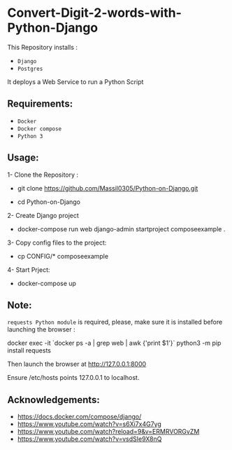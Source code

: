 # Convert-Digit-2-words-with-Python-Django

This Repository installs :

- `Django`
- `Postgres`

It deploys a Web Service to run a Python Script

## Requirements:

- `Docker`
- `Docker compose`
- `Python 3`

## Usage:

1- Clone the Repository :

- git clone https://github.com/Massil0305/Python-on-Django.git

- cd Python-on-Django

2- Create Django project

- docker-compose run web django-admin startproject composeexample .
 
3- Copy config files to the project:

- cp CONFIG/* composeexample

4- Start Prject:
- docker-compose up

## Note:

`requests Python module` is required, please, make sure it is installed before launching the browser :

docker exec -it \`docker ps -a | grep web | awk {'print $1'}\` python3 -m pip install requests 

Then launch the browser at http://127.0.0.1:8000

Ensure /etc/hosts points 127.0.0.1 to localhost.


## Acknowledgements:
- https://docs.docker.com/compose/django/ 
- https://www.youtube.com/watch?v=s6Xi7x4G7yg 
- https://www.youtube.com/watch?reload=9&v=ERMRVORGvZM 
- https://www.youtube.com/watch?v=vsdSIe9X8nQ
